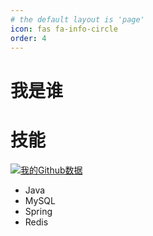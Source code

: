 ```yaml
---
# the default layout is 'page'
icon: fas fa-info-circle
order: 4
---
```


# 我是谁


# 技能

[![我的Github数据](https://github-readme-stats.vercel.app/api?username=yangbiny)]()


- Java
- MySQL
- Spring
- Redis
